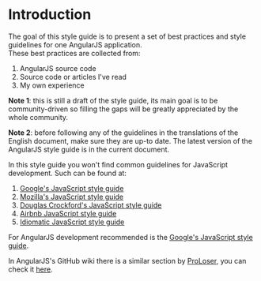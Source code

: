 # Introduction

The goal of this style guide is to present a set of best practices and style guidelines for one AngularJS application.  
These best practices are collected from:

1. AngularJS source code
2. Source code or articles I've read
3. My own experience

**Note 1**: this is still a draft of the style guide, its main goal is to be community-driven so filling the gaps will be greatly appreciated by the whole community.

**Note 2**: before following any of the guidelines in the translations of the English document, make sure they are up-to date. The latest version of the AngularJS style guide is in the current document.

In this style guide you won't find common guidelines for JavaScript development. Such can be found at:

1. [Google's JavaScript style guide](https://google.github.io/styleguide/javascriptguide.xml)
2. [Mozilla's JavaScript style guide](https://developer.mozilla.org/en-US/docs/Developer_Guide/Coding_Style)
3. [Douglas Crockford's JavaScript style guide](http://javascript.crockford.com/code.html)
4. [Airbnb JavaScript style guide](https://github.com/airbnb/javascript)
5. [Idiomatic JavaScript style guide](https://github.com/rwaldron/idiomatic.js/)

For AngularJS development recommended is the [Google's JavaScript style guide](https://google.github.io/styleguide/javascriptguide.xml).

In AngularJS's GitHub wiki there is a similar section by [ProLoser](https://github.com/ProLoser), you can check it [here](https://github.com/angular/angular.js/wiki).



# 




